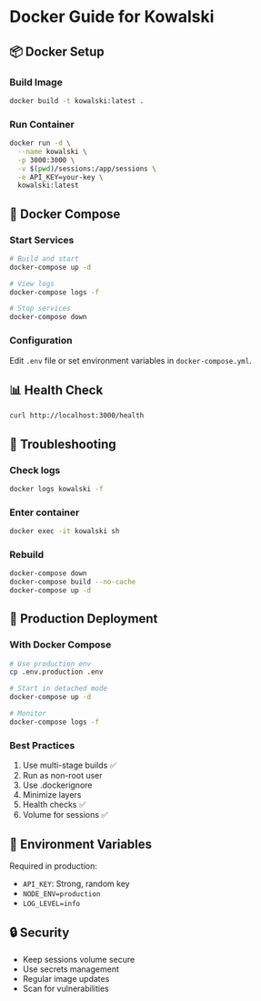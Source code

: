 # Docker Guide for Kowalski

## 📦 Docker Setup

### Build Image

```bash
docker build -t kowalski:latest .
```

### Run Container

```bash
docker run -d \
  --name kowalski \
  -p 3000:3000 \
  -v $(pwd)/sessions:/app/sessions \
  -e API_KEY=your-key \
  kowalski:latest
```

## 🐳 Docker Compose

### Start Services

```bash
# Build and start
docker-compose up -d

# View logs
docker-compose logs -f

# Stop services
docker-compose down
```

### Configuration

Edit `.env` file or set environment variables in `docker-compose.yml`.

## 📊 Health Check

```bash
curl http://localhost:3000/health
```

## 🔧 Troubleshooting

### Check logs

```bash
docker logs kowalski -f
```

### Enter container

```bash
docker exec -it kowalski sh
```

### Rebuild

```bash
docker-compose down
docker-compose build --no-cache
docker-compose up -d
```

## 🚀 Production Deployment

### With Docker Compose

```bash
# Use production env
cp .env.production .env

# Start in detached mode
docker-compose up -d

# Monitor
docker-compose logs -f
```

### Best Practices

1. Use multi-stage builds ✅
2. Run as non-root user
3. Use .dockerignore
4. Minimize layers
5. Health checks ✅
6. Volume for sessions ✅

## 📝 Environment Variables

Required in production:

- `API_KEY`: Strong, random key
- `NODE_ENV=production`
- `LOG_LEVEL=info`

## 🔒 Security

- Keep sessions volume secure
- Use secrets management
- Regular image updates
- Scan for vulnerabilities
